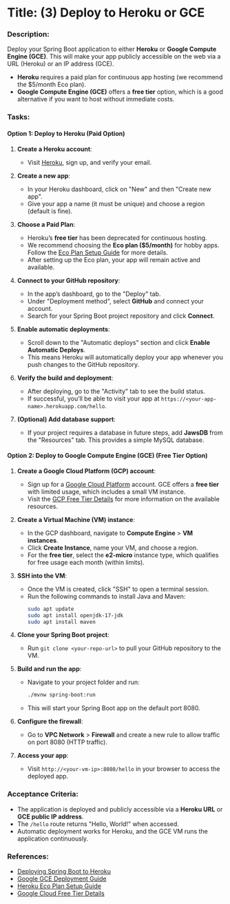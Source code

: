 # Title: (3) Deploy to Heroku or GCE

### Description:
Deploy your Spring Boot application to either **Heroku** or **Google Compute Engine (GCE)**. This will make your app publicly accessible on the web via a URL (Heroku) or an IP address (GCE).

- **Heroku** requires a paid plan for continuous app hosting (we recommend the $5/month Eco plan).
- **Google Compute Engine (GCE)** offers a **free tier** option, which is a good alternative if you want to host without immediate costs.

### Tasks:

#### Option 1: Deploy to Heroku (Paid Option)
1. **Create a Heroku account**: 
   - Visit [Heroku](https://www.heroku.com/), sign up, and verify your email.

2. **Create a new app**:
   - In your Heroku dashboard, click on "New" and then "Create new app".
   - Give your app a name (it must be unique) and choose a region (default is fine).

3. **Choose a Paid Plan**:
   - Heroku’s **free tier** has been deprecated for continuous hosting.
   - We recommend choosing the **Eco plan ($5/month)** for hobby apps. Follow the [Eco Plan Setup Guide](https://devcenter.heroku.com/articles/eco-dyno) for more details.
   - After setting up the Eco plan, your app will remain active and available.

4. **Connect to your GitHub repository**:
   - In the app’s dashboard, go to the "Deploy" tab.
   - Under "Deployment method", select **GitHub** and connect your account.
   - Search for your Spring Boot project repository and click **Connect**.

5. **Enable automatic deployments**:
   - Scroll down to the "Automatic deploys" section and click **Enable Automatic Deploys**.
   - This means Heroku will automatically deploy your app whenever you push changes to the GitHub repository.

6. **Verify the build and deployment**:
   - After deploying, go to the "Activity" tab to see the build status.
   - If successful, you’ll be able to visit your app at `https://<your-app-name>.herokuapp.com/hello`.

7. **(Optional) Add database support**:
   - If your project requires a database in future steps, add **JawsDB** from the "Resources" tab. This provides a simple MySQL database.

#### Option 2: Deploy to Google Compute Engine (GCE) (Free Tier Option)

1. **Create a Google Cloud Platform (GCP) account**:
   - Sign up for a [Google Cloud Platform](https://cloud.google.com/) account. GCE offers a **free tier** with limited usage, which includes a small VM instance. 
   - Visit the [GCP Free Tier Details](https://cloud.google.com/free/docs/gcp-free-tier) for more information on the available resources.

2. **Create a Virtual Machine (VM) instance**:
   - In the GCP dashboard, navigate to **Compute Engine** > **VM instances**.
   - Click **Create Instance**, name your VM, and choose a region.
   - For the **free tier**, select the **e2-micro** instance type, which qualifies for free usage each month (within limits).

3. **SSH into the VM**:
   - Once the VM is created, click "SSH" to open a terminal session.
   - Run the following commands to install Java and Maven:
     ```bash
     sudo apt update
     sudo apt install openjdk-17-jdk
     sudo apt install maven
     ```

4. **Clone your Spring Boot project**:
   - Run `git clone <your-repo-url>` to pull your GitHub repository to the VM.

5. **Build and run the app**:
   - Navigate to your project folder and run:
     ```bash
     ./mvnw spring-boot:run
     ```
   - This will start your Spring Boot app on the default port 8080.

6. **Configure the firewall**:
   - Go to **VPC Network** > **Firewall** and create a new rule to allow traffic on port 8080 (HTTP traffic).

7. **Access your app**:
   - Visit `http://<your-vm-ip>:8080/hello` in your browser to access the deployed app.

### Acceptance Criteria:
- The application is deployed and publicly accessible via a **Heroku URL** or **GCE public IP address**.
- The `/hello` route returns "Hello, World!" when accessed.
- Automatic deployment works for Heroku, and the GCE VM runs the application continuously.

### References:
- [Deploying Spring Boot to Heroku](https://devcenter.heroku.com/articles/deploying-spring-boot-apps-to-heroku)
- [Google GCE Deployment Guide](https://cloud.google.com/compute/docs/quickstart-linux)
- [Heroku Eco Plan Setup Guide](https://devcenter.heroku.com/articles/eco-dyno)
- [Google Cloud Free Tier Details](https://cloud.google.com/free/docs/gcp-free-tier)
